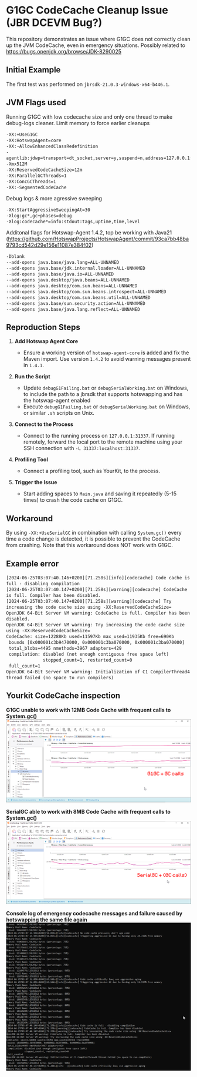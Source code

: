 # G1GC CodeCache Cleanup Issue (JBR DCEVM Bug?)

This repository demonstrates an issue where G1GC does not correctly clean up the JVM CodeCache, even in emergency situations. Possibly related to https://bugs.openjdk.org/browse/JDK-8290025

## Initial Example
The first test was performed on `jbrsdk-21.0.3-windows-x64-b446.1`.

## JVM Flags used
Running G1GC with low codecache size and only one thread to make debug-logs cleaner. Limit memory to force earlier cleanups
```plaintext
-XX:+UseG1GC 
-XX:HotswapAgent=core
-XX:-AllowEnhancedClassRedefinition
-agentlib:jdwp=transport=dt_socket,server=y,suspend=n,address=127.0.0.1:31337 
-Xmx512M
-XX:ReservedCodeCacheSize=12m 
-XX:ParallelGCThreads=1 
-XX:ConcGCThreads=1
-XX:-SegmentedCodeCache 
```

Debug logs & more agressive sweeping
```plaintext
-XX:StartAggressiveSweepingAt=30
-Xlog:gc*,gc+phases=debug 
-Xlog:codecache*=info:stdout:tags,uptime,time,level 
```

Additonal flags for Hotswap-Agent 1.4.2, top be working with Java21 (https://github.com/HotswapProjects/HotswapAgent/commit/93ca7bb48ba9793cd542d29e156e11087e384f02)
```plaintext
-Dblank 
--add-opens java.base/java.lang=ALL-UNNAMED 
--add-opens java.base/jdk.internal.loader=ALL-UNNAMED 
--add-opens java.base/java.io=ALL-UNNAMED 
--add-opens java.desktop/java.beans=ALL-UNNAMED 
--add-opens java.desktop/com.sun.beans=ALL-UNNAMED 
--add-opens java.desktop/com.sun.beans.introspect=ALL-UNNAMED 
--add-opens java.desktop/com.sun.beans.util=ALL-UNNAMED 
--add-opens java.base/sun.security.action=ALL-UNNAMED 
--add-opens java.base/java.lang.reflect=ALL-UNNAMED
```

## Reproduction Steps

1. **Add Hotswap Agent Core**
   - Ensure a working version of `hotswap-agent-core` is added and fix the Maven import. Use version `1.4.2` to avoid warning messages present in `1.4.1`.

2. **Run the Script**
   - Update `debugG1Failing.bat` or `debugSerialWorking.bat` on Windows, to include the path to a jbrsdk that supports hotswapping and has the hotswap-agent enabled
   - Execute `debugG1Failing.bat` or `debugSerialWorking.bat` on Windows, or similar `.sh` scripts on Unix.

3. **Connect to the Process**
   - Connect to the running process on `127.0.0.1:31337`. If running remotely, forward the local port to the remote machine using your SSH connection with `-L 31337:localhost:31337`.

4. **Profiling Tool**
   - Connect a profiling tool, such as YourKit, to the process.

5. **Trigger the Issue**
   - Start adding spaces to `Main.java` and saving it repeatedly (5-15 times) to crash the code cache on G1GC.

## Workaround

By using `-XX:+UseSerialGC` in combination with calling `System.gc()` every time a code change is detected, it is possible to prevent the CodeCache from crashing. Note that this workaround does NOT work with G1GC.

## Example error
```plaintext
[2024-06-25T03:07:40.146+0200][71.258s][info][codecache] Code cache is full - disabling compilation
[2024-06-25T03:07:40.147+0200][71.258s][warning][codecache] CodeCache is full. Compiler has been disabled.
[2024-06-25T03:07:40.147+0200][71.258s][warning][codecache] Try increasing the code cache size using -XX:ReservedCodeCacheSize=
OpenJDK 64-Bit Server VM warning: CodeCache is full. Compiler has been disabled.
OpenJDK 64-Bit Server VM warning: Try increasing the code cache size using -XX:ReservedCodeCacheSize=
CodeCache: size=12288Kb used=11597Kb max_used=11935Kb free=690Kb
 bounds [0x000001c3b9470000, 0x000001c3ba070000, 0x000001c3ba070000]
 total_blobs=4495 nmethods=3967 adapters=429
 compilation: disabled (not enough contiguous free space left)
              stopped_count=1, restarted_count=0
 full_count=1
OpenJDK 64-Bit Server VM warning: Initialization of C1 CompilerThread4 thread failed (no space to run compilers)
```

## Yourkit CodeCache inspection

**G1GC unable to work with 12MB Code Cache with frequent calls to System.gc()**
![Local Image](./images/g1.png)

**SerialGC able to work with 8MB Code Cache with frequent calls to System.gc()**
![Local Image](./images/serial.png)

**Console log of emergency codecache messages and failure caused by hotswapping the same file again**
![Local Image](./images/g1notshrinking.png)

